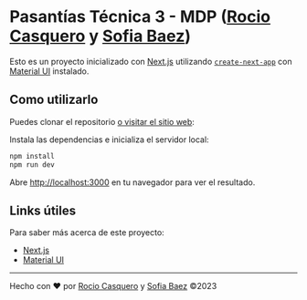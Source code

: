 # Pasantías Técnica 3 - MDP ([Rocio Casquero](https://github.com/RocioCasquero) y [Sofia Baez](https://github.com/sofibxez))

Esto es un proyecto inicializado con [Next.js](https://nextjs.org/docs)
utilizando
[`create-next-app`](https://github.com/vercel/next.js/tree/canary/packages/create-next-app)
con [Material UI](https://mui.com/material-ui/getting-started/) instalado.

## Como utilizarlo

Puedes clonar el repositorio [o visitar el sitio web](#):

Instala las dependencias e inicializa el servidor local:

```bash
npm install
npm run dev
```

Abre [http://localhost:3000](http://localhost:3000) en tu navegador para ver el
resultado.

## Links útiles

Para saber más acerca de este proyecto:

- [Next.js](https://nextjs.org/docs)
- [Material UI](https://mui.com/material-ui/getting-started/)

---

Hecho con ❤️ por [Rocio Casquero](https://github.com/RocioCasquero) y
[Sofia Baez](https://github.com/sofibxez) ©2023
